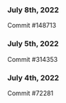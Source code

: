 ### July 8th, 2022

Commit #148713

### July 5th, 2022

Commit #314353


### July 4th, 2022

Commit #72281
